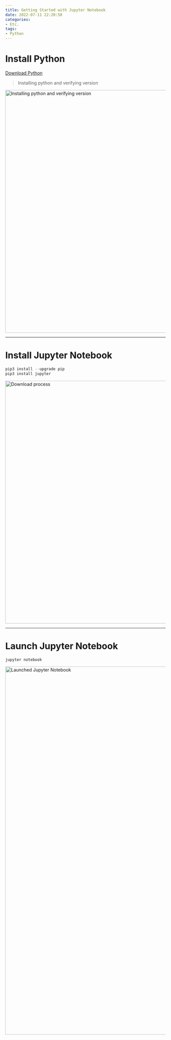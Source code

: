 ```yaml
---
title: Getting Started with Jupyter Notebook
date: 2022-07-11 22:20:58
categories:
- Etc.
tags:
- Python
---
```

# Install Python

[Download Python](https://www.python.org/downloads/macos/)

> Installing python and verifying version

<img width="762" alt="Installing python and verifying version" src="https://user-images.githubusercontent.com/42334717/178275278-66d25969-1daf-4495-b106-5c8655f35249.png">

<!-- More -->

***

# Install Jupyter Notebook

~~~python
pip3 install --upgrade pip
pip3 install jupyter
~~~

<img width="762" alt="Download process" src="https://user-images.githubusercontent.com/42334717/178275833-77068ed2-e44b-46f5-9886-c8aba6625dc9.png">

***

# Launch Jupyter Notebook

~~~python
jupyter notebook
~~~

<img width="1156" alt="Launched Jupyter Notebook" src="https://user-images.githubusercontent.com/42334717/178277174-609337f4-a63f-45cf-88ae-35dfc6b14361.png">